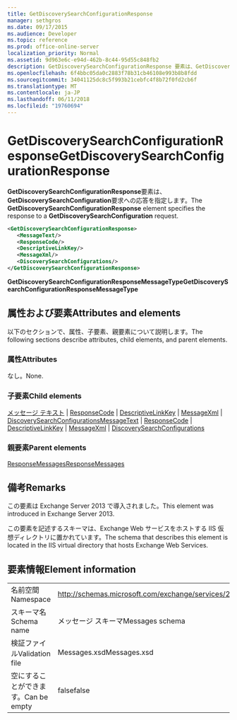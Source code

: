 ```yaml
---
title: GetDiscoverySearchConfigurationResponse
manager: sethgros
ms.date: 09/17/2015
ms.audience: Developer
ms.topic: reference
ms.prod: office-online-server
localization_priority: Normal
ms.assetid: 9d963e6c-e94d-462b-8c44-95d55c848fb2
description: GetDiscoverySearchConfigurationResponse 要素は、GetDiscoverySearchConfiguration 要求への応答を指定します。
ms.openlocfilehash: 6f4bbc05da0c2883f78b31cb46108e993b8b8fdd
ms.sourcegitcommit: 34041125dc8c5f993b21cebfc4f8b72f0fd2cb6f
ms.translationtype: MT
ms.contentlocale: ja-JP
ms.lasthandoff: 06/11/2018
ms.locfileid: "19760694"
---
```

# <a name="getdiscoverysearchconfigurationresponse"></a><span data-ttu-id="eb523-103">GetDiscoverySearchConfigurationResponse</span><span class="sxs-lookup"><span data-stu-id="eb523-103">GetDiscoverySearchConfigurationResponse</span></span>

<span data-ttu-id="eb523-104">**GetDiscoverySearchConfigurationResponse**要素は、 **GetDiscoverySearchConfiguration**要求への応答を指定します。</span><span class="sxs-lookup"><span data-stu-id="eb523-104">The **GetDiscoverySearchConfigurationResponse** element specifies the response to a **GetDiscoverySearchConfiguration** request.</span></span> 
  
```XML
<GetDiscoverySearchConfigurationResponse>
   <MessageText/>
   <ResponseCode/>
   <DescriptiveLinkKey/>
   <MessageXml/>
   <DiscoverySearchConfigurations/>
</GetDiscoverySearchConfigurationResponse>
```

 <span data-ttu-id="eb523-105">**GetDiscoverySearchConfigurationResponseMessageType**</span><span class="sxs-lookup"><span data-stu-id="eb523-105">**GetDiscoverySearchConfigurationResponseMessageType**</span></span>
## <a name="attributes-and-elements"></a><span data-ttu-id="eb523-106">属性および要素</span><span class="sxs-lookup"><span data-stu-id="eb523-106">Attributes and elements</span></span>

<span data-ttu-id="eb523-107">以下のセクションで、属性、子要素、親要素について説明します。</span><span class="sxs-lookup"><span data-stu-id="eb523-107">The following sections describe attributes, child elements, and parent elements.</span></span>
  
### <a name="attributes"></a><span data-ttu-id="eb523-108">属性</span><span class="sxs-lookup"><span data-stu-id="eb523-108">Attributes</span></span>

<span data-ttu-id="eb523-109">なし。</span><span class="sxs-lookup"><span data-stu-id="eb523-109">None.</span></span>
  
### <a name="child-elements"></a><span data-ttu-id="eb523-110">子要素</span><span class="sxs-lookup"><span data-stu-id="eb523-110">Child elements</span></span>

<span data-ttu-id="eb523-111">[メッセージ テキスト](messagetext.md) | [ResponseCode](responsecode.md) | [DescriptiveLinkKey](descriptivelinkkey.md) | [MessageXml](messagexml.md) | [DiscoverySearchConfigurations](discoverysearchconfigurations.md)</span><span class="sxs-lookup"><span data-stu-id="eb523-111">[MessageText](messagetext.md) | [ResponseCode](responsecode.md) | [DescriptiveLinkKey](descriptivelinkkey.md) | [MessageXml](messagexml.md) | [DiscoverySearchConfigurations](discoverysearchconfigurations.md)</span></span>
  
### <a name="parent-elements"></a><span data-ttu-id="eb523-112">親要素</span><span class="sxs-lookup"><span data-stu-id="eb523-112">Parent elements</span></span>

[<span data-ttu-id="eb523-113">ResponseMessages</span><span class="sxs-lookup"><span data-stu-id="eb523-113">ResponseMessages</span></span>](responsemessages.md)
  
## <a name="remarks"></a><span data-ttu-id="eb523-114">備考</span><span class="sxs-lookup"><span data-stu-id="eb523-114">Remarks</span></span>

<span data-ttu-id="eb523-115">この要素は Exchange Server 2013 で導入されました。</span><span class="sxs-lookup"><span data-stu-id="eb523-115">This element was introduced in Exchange Server 2013.</span></span>
  
<span data-ttu-id="eb523-116">この要素を記述するスキーマは、Exchange Web サービスをホストする IIS 仮想ディレクトリに置かれています。</span><span class="sxs-lookup"><span data-stu-id="eb523-116">The schema that describes this element is located in the IIS virtual directory that hosts Exchange Web Services.</span></span>
  
## <a name="element-information"></a><span data-ttu-id="eb523-117">要素情報</span><span class="sxs-lookup"><span data-stu-id="eb523-117">Element information</span></span>

|||
|:-----|:-----|
|<span data-ttu-id="eb523-118">名前空間</span><span class="sxs-lookup"><span data-stu-id="eb523-118">Namespace</span></span>  <br/> |http://schemas.microsoft.com/exchange/services/2006/messages  <br/> |
|<span data-ttu-id="eb523-119">スキーマ名</span><span class="sxs-lookup"><span data-stu-id="eb523-119">Schema name</span></span>  <br/> |<span data-ttu-id="eb523-120">メッセージ スキーマ</span><span class="sxs-lookup"><span data-stu-id="eb523-120">Messages schema</span></span>  <br/> |
|<span data-ttu-id="eb523-121">検証ファイル</span><span class="sxs-lookup"><span data-stu-id="eb523-121">Validation file</span></span>  <br/> |<span data-ttu-id="eb523-122">Messages.xsd</span><span class="sxs-lookup"><span data-stu-id="eb523-122">Messages.xsd</span></span>  <br/> |
|<span data-ttu-id="eb523-123">空にすることができます。</span><span class="sxs-lookup"><span data-stu-id="eb523-123">Can be empty</span></span>  <br/> |<span data-ttu-id="eb523-124">false</span><span class="sxs-lookup"><span data-stu-id="eb523-124">false</span></span>  <br/> |
   

